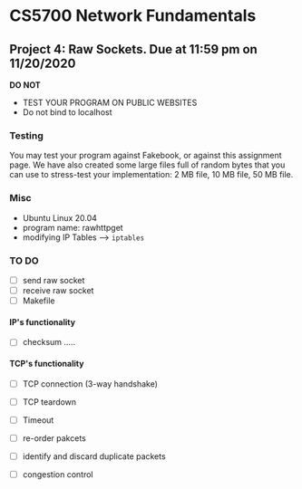 # CS5700 Network Fundamentals
## Project 4: Raw Sockets. Due at 11:59 pm on 11/20/2020


**DO NOT** 
- TEST YOUR PROGRAM ON PUBLIC WEBSITES
- Do not bind to localhost 

### Testing 
You may test your program against Fakebook, or against this assignment page. We have also created some large files full of random bytes that you can use to stress-test your implementation: 2 MB file, 10 MB file, 50 MB file.
### Misc
- Ubuntu Linux 20.04
- program name: rawhttpget
- modifying IP Tables --> `iptables`

### TO DO 
- [ ] send raw socket 
- [ ] receive raw socket
- [ ] Makefile
#### IP's functionality 
  - [ ] checksum 
  .....
#### TCP's functionality
- [ ] TCP connection (3-way handshake)
- [ ] TCP teardown 
- [ ] Timeout
- [ ] re-order pakcets 
- [ ] identify and discard duplicate packets
- [ ] congestion control 

